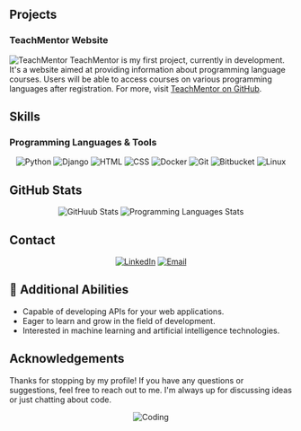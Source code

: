 
## Projects
### TeachMentor Website
![TeachMentor](https://img.shields.io/static/v1?label=&message=TeachMentor&color=blue&style=for-the-badge&logo=github)
TeachMentor is my first project, currently in development. It's a website aimed at providing information about programming language courses. Users will be able to access courses on various programming languages after registration. For more, visit [TeachMentor on GitHub](https://github.com/chqoliann/TeachMentor.git).

## Skills
### Programming Languages & Tools
<p align="center">
  <img src="https://img.shields.io/badge/Python-3776AB?style=for-the-badge&logo=python&logoColor=white" alt="Python" />
  <img src="https://img.shields.io/badge/Django-092E20?style=for-the-badge&logo=django&logoColor=white" alt="Django" />
  <img src="https://img.shields.io/badge/HTML-E34F26?style=for-the-badge&logo=html5&logoColor=white" alt="HTML" />
  <img src="https://img.shields.io/badge/CSS-1572B6?style=for-the-badge&logo=css3&logoColor=white" alt="CSS" />
  <img src="https://img.shields.io/badge/Docker-2496ED?style=for-the-badge&logo=docker&logoColor=white" alt="Docker" />
  <img src="https://img.shields.io/badge/Git-F05032?style=for-the-badge&logo=git&logoColor=white" alt="Git" />
  <img src="https://img.shields.io/badge/Bitbucket-0052CC?style=for-the-badge&logo=bitbucket&logoColor=white" alt="Bitbucket" />
  <img src="https://img.shields.io/badge/Linux-FCC624?style=for-the-badge&logo=linux&logoColor=black" alt="Linux" />
</p>

## GitHub Stats
<p align="center">
  <img src="https://github-readme-stats.vercel.app/api?username=chqoliann&show_icons=true&theme=radical" alt="GitHuub Stats" />
  <img src="https://github-readme-stats.vercel.app/api/top-langs/?username=chqoliann&layout=compact&theme=radical" alt="Programming Languages Stats" />
</p>

## Contact
<p align="center">
  <a href="https://www.linkedin.com/in/narek-chqolian-0b3b27290/"><img src="https://img.shields.io/badge/LinkedIn-0077B5?style=for-the-badge&logo=linkedin&logoColor=white" alt="LinkedIn"></a>
  <a href="mailto:narekchqolian@gmail.com"><img src="https://img.shields.io/badge/Email-D14836?style=for-the-badge&logo=gmail&logoColor=white" alt="Email"></a>
</p>

## 🚀 Additional Abilities
- Capable of developing APIs for your web applications.
- Eager to learn and grow in the field of development.
- Interested in machine learning and artificial intelligence technologies.

## Acknowledgements
Thanks for stopping by my profile! If you have any questions or suggestions, feel free to reach out to me. I'm always up for discussing ideas or just chatting about code.

<p align="center">
  <img src="https://media.giphy.com/media/26tn33aiTi1jkl6H6/giphy.gif" alt="Coding" />
</p>

